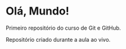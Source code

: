 # Olá, Mundo!
Primeiro repositório do curso de Git e GitHub.

Repositório criado durante a aula ao vivo.
